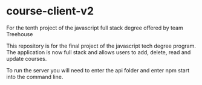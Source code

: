 # course-client-v2
For the tenth project of the javascript full stack degree offered by team Treehouse

This repository is for the final project of the javascript tech degree program. The application is now full stack and allows users to add, delete, read and update courses.

To run the server you will need to enter the api folder and enter npm start into the command line.
